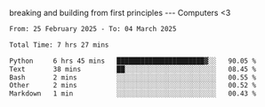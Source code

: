 breaking and building from first principles --- Computers <3

<!--START_SECTION:waka-->

```txt
From: 25 February 2025 - To: 04 March 2025

Total Time: 7 hrs 27 mins

Python     6 hrs 45 mins   ██████████████████████▓░░   90.05 %
Text       38 mins         ██░░░░░░░░░░░░░░░░░░░░░░░   08.45 %
Bash       2 mins          ░░░░░░░░░░░░░░░░░░░░░░░░░   00.55 %
Other      2 mins          ░░░░░░░░░░░░░░░░░░░░░░░░░   00.52 %
Markdown   1 min           ░░░░░░░░░░░░░░░░░░░░░░░░░   00.43 %
```

<!--END_SECTION:waka-->
